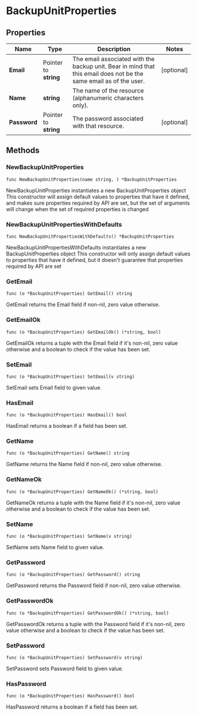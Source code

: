 # BackupUnitProperties

## Properties

|Name | Type | Description | Notes|
|------------ | ------------- | ------------- | -------------|
|**Email** | Pointer to **string** | The email associated with the backup unit. Bear in mind that this email does not be the same email as of the user. | [optional] |
|**Name** | **string** | The name of the  resource (alphanumeric characters only). | |
|**Password** | Pointer to **string** | The password associated with that resource. | [optional] |

## Methods

### NewBackupUnitProperties

`func NewBackupUnitProperties(name string, ) *BackupUnitProperties`

NewBackupUnitProperties instantiates a new BackupUnitProperties object
This constructor will assign default values to properties that have it defined,
and makes sure properties required by API are set, but the set of arguments
will change when the set of required properties is changed

### NewBackupUnitPropertiesWithDefaults

`func NewBackupUnitPropertiesWithDefaults() *BackupUnitProperties`

NewBackupUnitPropertiesWithDefaults instantiates a new BackupUnitProperties object
This constructor will only assign default values to properties that have it defined,
but it doesn't guarantee that properties required by API are set

### GetEmail

`func (o *BackupUnitProperties) GetEmail() string`

GetEmail returns the Email field if non-nil, zero value otherwise.

### GetEmailOk

`func (o *BackupUnitProperties) GetEmailOk() (*string, bool)`

GetEmailOk returns a tuple with the Email field if it's non-nil, zero value otherwise
and a boolean to check if the value has been set.

### SetEmail

`func (o *BackupUnitProperties) SetEmail(v string)`

SetEmail sets Email field to given value.

### HasEmail

`func (o *BackupUnitProperties) HasEmail() bool`

HasEmail returns a boolean if a field has been set.

### GetName

`func (o *BackupUnitProperties) GetName() string`

GetName returns the Name field if non-nil, zero value otherwise.

### GetNameOk

`func (o *BackupUnitProperties) GetNameOk() (*string, bool)`

GetNameOk returns a tuple with the Name field if it's non-nil, zero value otherwise
and a boolean to check if the value has been set.

### SetName

`func (o *BackupUnitProperties) SetName(v string)`

SetName sets Name field to given value.


### GetPassword

`func (o *BackupUnitProperties) GetPassword() string`

GetPassword returns the Password field if non-nil, zero value otherwise.

### GetPasswordOk

`func (o *BackupUnitProperties) GetPasswordOk() (*string, bool)`

GetPasswordOk returns a tuple with the Password field if it's non-nil, zero value otherwise
and a boolean to check if the value has been set.

### SetPassword

`func (o *BackupUnitProperties) SetPassword(v string)`

SetPassword sets Password field to given value.

### HasPassword

`func (o *BackupUnitProperties) HasPassword() bool`

HasPassword returns a boolean if a field has been set.



